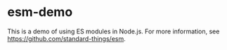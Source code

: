 # esm-demo

This is a demo of using ES modules in Node.js.
For more information, see https://github.com/standard-things/esm.
